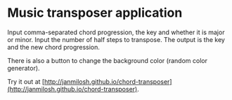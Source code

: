 # Music transposer application

Input comma-separated chord progression, the key and whether it is major or minor. Input the number of half steps to transpose. The output is the key and the new chord progression.

There is also a button to change the background color (random color generator).

Try it out at [http://janmilosh.github.io/chord-transposer](http://janmilosh.github.io/chord-transposer).